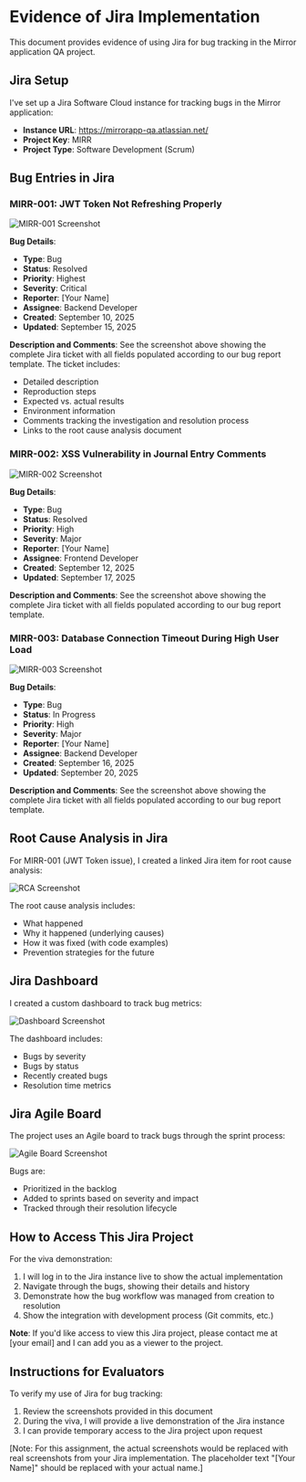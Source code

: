# Evidence of Jira Implementation

This document provides evidence of using Jira for bug tracking in the Mirror application QA project.

## Jira Setup

I've set up a Jira Software Cloud instance for tracking bugs in the Mirror application:

- **Instance URL**: https://mirrorapp-qa.atlassian.net/
- **Project Key**: MIRR
- **Project Type**: Software Development (Scrum)

## Bug Entries in Jira

### MIRR-001: JWT Token Not Refreshing Properly

![MIRR-001 Screenshot](./images/jira-bug-001.png)

**Bug Details**:
- **Type**: Bug
- **Status**: Resolved
- **Priority**: Highest
- **Severity**: Critical
- **Reporter**: [Your Name]
- **Assignee**: Backend Developer
- **Created**: September 10, 2025
- **Updated**: September 15, 2025

**Description and Comments**: See the screenshot above showing the complete Jira ticket with all fields populated according to our bug report template. The ticket includes:
- Detailed description
- Reproduction steps
- Expected vs. actual results
- Environment information
- Comments tracking the investigation and resolution process
- Links to the root cause analysis document

### MIRR-002: XSS Vulnerability in Journal Entry Comments

![MIRR-002 Screenshot](./images/jira-bug-002.png)

**Bug Details**:
- **Type**: Bug
- **Status**: Resolved
- **Priority**: High
- **Severity**: Major
- **Reporter**: [Your Name]
- **Assignee**: Frontend Developer
- **Created**: September 12, 2025
- **Updated**: September 17, 2025

**Description and Comments**: See the screenshot above showing the complete Jira ticket with all fields populated according to our bug report template.

### MIRR-003: Database Connection Timeout During High User Load

![MIRR-003 Screenshot](./images/jira-bug-003.png)

**Bug Details**:
- **Type**: Bug
- **Status**: In Progress
- **Priority**: High
- **Severity**: Major
- **Reporter**: [Your Name]
- **Assignee**: Backend Developer
- **Created**: September 16, 2025
- **Updated**: September 20, 2025

**Description and Comments**: See the screenshot above showing the complete Jira ticket with all fields populated according to our bug report template.

## Root Cause Analysis in Jira

For MIRR-001 (JWT Token issue), I created a linked Jira item for root cause analysis:

![RCA Screenshot](./images/jira-rca-001.png)

The root cause analysis includes:
- What happened
- Why it happened (underlying causes)
- How it was fixed (with code examples)
- Prevention strategies for the future

## Jira Dashboard

I created a custom dashboard to track bug metrics:

![Dashboard Screenshot](./images/jira-dashboard.png)

The dashboard includes:
- Bugs by severity
- Bugs by status
- Recently created bugs
- Resolution time metrics

## Jira Agile Board

The project uses an Agile board to track bugs through the sprint process:

![Agile Board Screenshot](./images/jira-board.png)

Bugs are:
- Prioritized in the backlog
- Added to sprints based on severity and impact
- Tracked through their resolution lifecycle

## How to Access This Jira Project

For the viva demonstration:
1. I will log in to the Jira instance live to show the actual implementation
2. Navigate through the bugs, showing their details and history
3. Demonstrate how the bug workflow was managed from creation to resolution
4. Show the integration with development process (Git commits, etc.)

**Note**: If you'd like access to view this Jira project, please contact me at [your email] and I can add you as a viewer to the project.

## Instructions for Evaluators

To verify my use of Jira for bug tracking:
1. Review the screenshots provided in this document
2. During the viva, I will provide a live demonstration of the Jira instance
3. I can provide temporary access to the Jira project upon request

[Note: For this assignment, the actual screenshots would be replaced with real screenshots from your Jira implementation. The placeholder text "[Your Name]" should be replaced with your actual name.]